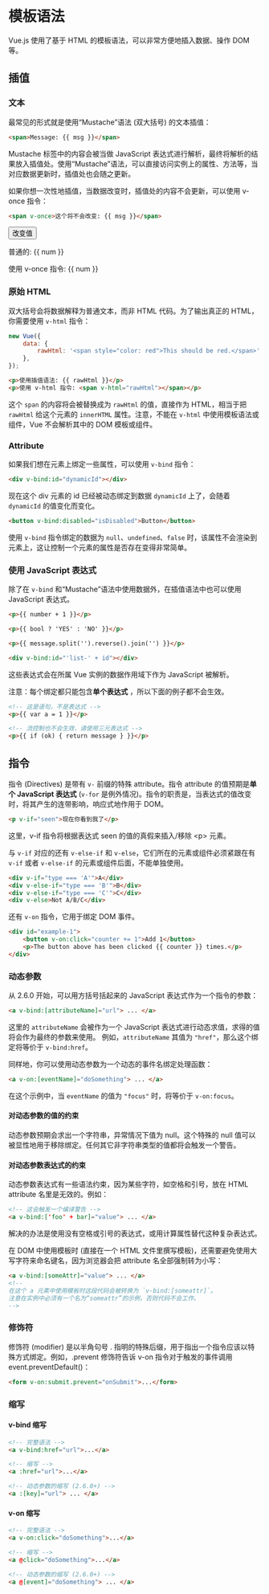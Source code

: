 # 模板语法

Vue.js 使用了基于 HTML 的模板语法，可以非常方便地插入数据、操作 DOM 等。

## 插值

### 文本

最常见的形式就是使用“Mustache”语法 (双大括号) 的文本插值：

```html
<span>Message: {{ msg }}</span>
```

Mustache 标签中的内容会被当做 JavaScript 表达式进行解析，最终将解析的结果放入插值处。使用“Mustache”语法，可以直接访问实例上的属性、方法等，当对应数据更新时，插值处也会随之更新。

如果你想一次性地插值，当数据改变时，插值处的内容不会更新，可以使用 v-once 指令：

```html
<span v-once>这个将不会改变: {{ msg }}</span>
```

<script>
export default { data() { return {num: 1, counter: 0 } } }
</script>

<demo>
<button @click="num++">改变值</button>
<p>普通的: {{ num }}</p>
<p v-once>使用 v-once 指令: {{ num }}</p>
</demo>

### 原始 HTML

双大括号会将数据解释为普通文本，而非 HTML 代码。为了输出真正的 HTML，你需要使用 `v-html` 指令：

```js
new Vue({
	data: {
		rawHtml: '<span style="color: red">This should be red.</span>',
	},
});
```

```html
<p>使用插值语法: {{ rawHtml }}</p>
<p>使用 v-html 指令: <span v-html="rawHtml"></span></p>
```

<!-- <script setup>
let rawHtml = ref('<span style="color: red">This should be red.</span>')
</script>

<demo>
	<p>使用插值语法: {{ rawHtml }}</p>
	<p>使用 v-html 指令: <span v-html="rawHtml"></span></p>
</demo> -->

这个 `span` 的内容将会被替换成为 `rawHtml` 的值，直接作为 HTML，相当于把 `rawHtml` 给这个元素的 `innerHTML` 属性。注意，不能在 `v-html` 中使用模板语法或组件，Vue 不会解析其中的 DOM 模板或组件。

### Attribute

如果我们想在元素上绑定一些属性，可以使用 `v-bind` 指令：

```html
<div v-bind:id="dynamicId"></div>
```

现在这个 div 元素的 id 已经被动态绑定到数据 `dynamicId` 上了，会随着 `dynamicId` 的值变化而变化。

```html
<button v-bind:disabled="isDisabled">Button</button>
```

使用 `v-bind` 指令绑定的数据为 `null`、`undefined`、`false` 时，该属性不会渲染到元素上，这让控制一个元素的属性是否存在变得非常简单。

### 使用 JavaScript 表达式

除了在 `v-bind` 和“Mustache”语法中使用数据外，在插值语法中也可以使用 JavaScript 表达式。

```html
<p>{{ number + 1 }}</p>

<p>{{ bool ? 'YES' : 'NO' }}</p>

<p>{{ message.split('').reverse().join('') }}</p>

<div v-bind:id="'list-' + id"></div>
```

这些表达式会在所属 Vue 实例的数据作用域下作为 JavaScript 被解析。

注意：每个绑定都只能包含**单个表达式** ，所以下面的例子都不会生效。

```html
<!-- 这是语句，不是表达式 -->
<p>{{ var a = 1 }}</p>

<!-- 流控制也不会生效，请使用三元表达式 -->
<p>{{ if (ok) { return message } }}</p>
```

## 指令

指令 (Directives) 是带有 `v-` 前缀的特殊 attribute。指令 attribute 的值预期是**单个 JavaScript 表达式** (`v-for` 是例外情况)。指令的职责是，当表达式的值改变时，将其产生的连带影响，响应式地作用于 DOM。

```html
<p v-if="seen">现在你看到我了</p>
```

这里，v-if 指令将根据表达式 seen 的值的真假来插入/移除 \<p\> 元素。

与 `v-if` 对应的还有 `v-else-if` 和 `v-else`，它们所在的元素或组件必须紧跟在有 `v-if` 或者 `v-else-if` 的元素或组件后面，不能单独使用。

```html
<div v-if="type === 'A'">A</div>
<div v-else-if="type === 'B'">B</div>
<div v-else-if="type === 'C'">C</div>
<div v-else>Not A/B/C</div>
```

还有 `v-on` 指令，它用于绑定 DOM 事件。

```html
<div id="example-1">
	<button v-on:click="counter += 1">Add 1</button>
	<p>The button above has been clicked {{ counter }} times.</p>
</div>
```

<!-- <demo>
	<div id="example-1">
		<t-button size="small" v-on:click="counter += 1">Add 1</t-button>
		<p>The button above has been clicked {{ counter }} times.</p>
	</div>
</demo> -->

### 动态参数 <version text="2.6.0+" />

从 2.6.0 开始，可以用方括号括起来的 JavaScript 表达式作为一个指令的参数：

```html
<a v-bind:[attributeName]="url"> ... </a>
```

这里的 `attributeName` 会被作为一个 JavaScript 表达式进行动态求值，求得的值将会作为最终的参数来使用。
例如，`attributeName` 其值为 `"href"`，那么这个绑定将等价于 `v-bind:href`。

同样地，你可以使用动态参数为一个动态的事件名绑定处理函数：

```html
<a v-on:[eventName]="doSomething"> ... </a>
```

在这个示例中，当 `eventName` 的值为 `"focus"` 时，将等价于 `v-on:focus`。

#### 对动态参数的值的约束

动态参数预期会求出一个字符串，异常情况下值为 null。这个特殊的 null 值可以被显性地用于移除绑定。任何其它非字符串类型的值都将会触发一个警告。

#### 对动态参数表达式的约束

动态参数表达式有一些语法约束，因为某些字符，如空格和引号，放在 HTML attribute 名里是无效的。例如：

```html
<!-- 这会触发一个编译警告 -->
<a v-bind:['foo' + bar]="value"> ... </a>
```

解决的办法是使用没有空格或引号的表达式，或用计算属性替代这种复杂表达式。

在 DOM 中使用模板时 (直接在一个 HTML 文件里撰写模板)，还需要避免使用大写字符来命名键名，因为浏览器会把 attribute 名全部强制转为小写：

```html
<a v-bind:[someAttr]="value"> ... </a>
<!--
在这个 a 元素中使用模板时这段代码会被转换为 `v-bind:[someattr]`。
注意在实例中必须有一个名为“someattr”的示例，否则代码不会工作。
-->
```

### 修饰符

修饰符 (modifier) 是以半角句号 . 指明的特殊后缀，用于指出一个指令应该以特殊方式绑定。例如，.prevent 修饰符告诉 v-on 指令对于触发的事件调用 event.preventDefault()：

```html
<form v-on:submit.prevent="onSubmit">...</form>
```

### 缩写

#### v-bind 缩写

```html
<!-- 完整语法 -->
<a v-bind:href="url">...</a>

<!-- 缩写 -->
<a :href="url">...</a>

<!-- 动态参数的缩写 (2.6.0+) -->
<a :[key]="url"> ... </a>
```

#### v-on 缩写

```html
<!-- 完整语法 -->
<a v-on:click="doSomething">...</a>

<!-- 缩写 -->
<a @click="doSomething">...</a>

<!-- 动态参数的缩写 (2.6.0+) -->
<a @[event]="doSomething"> ... </a>
```
